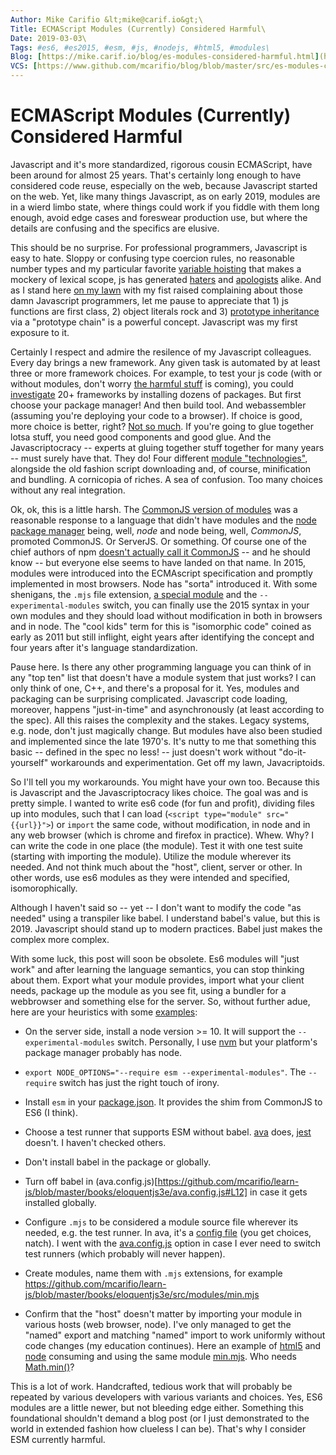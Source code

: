 ```yaml
---
Author: Mike Carifio &lt;mike@carif.io&gt;\
Title: ECMAScript Modules (Currently) Considered Harmful\
Date: 2019-03-03\
Tags: #es6, #es2015, #esm, #js, #nodejs, #html5, #modules\
Blog: [https://mike.carif.io/blog/es-modules-considered-harmful.html](https://mike.carif.io/blog/es-modules-considered-harmful.html)
VCS: [https://www.github.com/mcarifio/blog/blob/master/src/es-modules-considered-harmful](https://www.github.com/mcarifio/blog/blob/master/src/es-modules-considered-harmful)
---
```


# ECMAScript Modules (Currently) Considered Harmful

Javascript and it's more standardized, rigorous cousin ECMAScript, have been around for almost 25 years. That's certainly long enough to have considered code reuse, 
especially on the web, because Javascript started on the web. Yet, like many things Javascript, as on early 2019, modules are in a wierd limbo state, where 
things could work if you fiddle with them long enough, avoid edge cases and foreswear production use, but where the details are confusing and the specifics are elusive.

This should be no surprise. For professional programmers, Javascript is easy to hate. Sloppy or confusing type coercion rules, no reasonable number types and my particular favorite [variable hoisting](https://scotch.io/tutorials/understanding-hoisting-in-javascript) that makes a mockery of lexical scope, js has generated [haters](https://medium.com/javascript-non-grata/the-top-10-things-wrong-with-javascript-58f440d6b3d8) and [apologists](http://shop.oreilly.com/product/9780596517748.do) alike. And as I stand here [on my lawn](https://en.wikipedia.org/wiki/You_kids_get_off_my_lawn!) with my fist raised complaining about those damn Javascript programmers, let me pause to appreciate that 1) js functions are first class, 2) object literals rock and 3) [prototype inheritance](https://developer.mozilla.org/en-US/docs/Web/JavaScript/Inheritance_and_the_prototype_chain) via a "prototype chain" is a powerful concept. Javascript was my first exposure to it.

Certainly I respect and admire the resilence of my Javascript colleagues. Every day brings a new framework. Any given task is automated by at least three or more framework choices. For example, to test your js code (with or without modules, don't worry [the harmful stuff](https://en.wikipedia.org/wiki/Considered_harmful) is coming), you could [investigate](https://medium.com/welldone-software/an-overview-of-javascript-testing-in-2019-264e19514d0a) 20+ frameworks by installing dozens of packages. But first choose your package manager! And then build tool. And webassembler (assuming you're deploying your code to a browser). If choice is good, more choice is better, right? [Not so much](https://en.wikipedia.org/wiki/The_Paradox_of_Choice). If you're going to glue together lotsa stuff, you need good components and good glue. And the Javascriptocracy -- experts at gluing together stuff together for many years -- must surely have that. They do! Four different [module "technologies"](https://spring.io/understanding/javascript-modules), alongside the old fashion script downloading and, of course, minification and bundling. A cornicopia of riches. A sea of confusion. Too many choices without any real integration.

Ok, ok, this is a little harsh. The [CommonJS version of modules](https://flaviocopes.com/commonjs/) was a reasonable response to a language that didn't have modules and the [node package manager](https://www.npmjs.com/) being, well, _node_ and node being, well, _CommonJS_, promoted CommonJS. Or ServerJS. Or something. Of course one of the chief authors of npm [doesn't actually call it CommonJS](https://github.com/nodejs/node-v0.x-archive/issues/5132) -- and he should know -- but everyone else seems to have landed on that name. In 2015, modules were introduced into the ECMAscript specification and promptly implemented in most browsers. Node has "sorta" introduced it. With some shenigans, the `.mjs` file extension, [a special module](https://github.com/standard-things/esm) and the `--experimental-modules` switch, you can finally use the 2015 syntax in your own modules and they should load without modification in both in browsers and in node. The "cool kids" term for this is "isomorphic code" coined as early as 2011 but still inflight, eight years after identifying the concept and four years after it's language standardization.

Pause here. Is there any other programming language you can think of in any "top ten" list that doesn't have a module system that just works? I can only think of one, C++, and there's a proposal for it. Yes, modules and packaging can be surprising complicated. Javascript code loading, moreover, happens "just-in-time" and asynchronously (at least according to the spec). All this raises the complexity and the stakes. Legacy systems, e.g. node, don't just magically change. But modules have also been studied and implemented since the late 1970's. It's nutty to me that something this basic -- defined in the spec no less! -- just doesn't work without "do-it-yourself" workarounds and experimentation. Get off my lawn, Javacriptoids.

So I'll tell you my workarounds. You might have your own too. Because this is Javascript and the Javascriptocracy likes choice. The goal was and is pretty simple. I wanted to write es6 code (for fun and profit), dividing files up into modules, such that I can load (`<script type="module" src="{{url}}">`) or `import` the same code, without modification, in node and in any web browser (which is chrome and firefox in practice). Whew. Why? I can write the code in one place (the module). Test it with one test suite (starting with importing the module). Utilize the module wherever its needed. And not think much about the "host", client, server or other. 
In other words, use es6 modules as they were intended and specified, isomorophically.

Although I haven't said so -- yet -- I don't want to modify the code "as needed" using a transpiler like babel. I understand babel's value, but this is 2019. Javascript should stand up to modern practices. Babel just makes the complex more complex.

With some luck, this post will soon be obsolete. Es6 modules will "just work" and after learning the language semantics, you can stop thinking about them. Export what your module provides, import what your client needs, package up the module as you see fit, using a bundler for a webbrowser and something else for the server. So, without further adue, here are your heuristics with some [examples](https://github.com/mcarifio/learn-js/tree/master/books/eloquentjs3e):

* On the server side, install a node version >= 10. It will support the `--experimental-modules` switch. Personally, I use [nvm]() but your platform's package manager probably has node.

* `export NODE_OPTIONS="--require esm --experimental-modules"`. The `--require` switch has just the right touch of irony.

* Install `esm` in your [package.json](https://github.com/mcarifio/learn-js/blob/master/books/eloquentjs3e/package.json). It provides the shim from CommonJS to ES6 (I think).

* Choose a test runner that supports ESM without babel. [ava]() does, [jest]() doesn't. I haven't checked others.

* Don't install babel in the package or globally.

* Turn off babel in (ava.config.js)[https://github.com/mcarifio/learn-js/blob/master/books/eloquentjs3e/ava.config.js#L12] in case it gets installed globally.

* Configure `.mjs` to be considered a module source file wherever its needed, e.g. the test runner. In ava, it's a [config file](https://github.com/avajs/ava/blob/master/docs/06-configuration.md#using-avaconfigjs) (you get choices, natch). I went with the [ava.config.js](https://github.com/mcarifio/learn-js/blob/master/books/eloquentjs3e/ava.config.js#L11) option in case I ever need to switch test runners (which probably will never happen).

* Create modules, name them with `.mjs` extensions, for example https://github.com/mcarifio/learn-js/blob/master/books/eloquentjs3e/src/modules/min.mjs

* Confirm that the "host" doesn't matter by importing your module in various hosts (web browser, node). I've only managed to get the "named" export and 
matching "named" import to work uniformly without code changes (my education continues). Here an example of [html5](https://github.com/mcarifio/learn-js/blob/master/books/eloquentjs3e/src/hosts/clients/html5/min-web-client.html#L9) and [node](https://github.com/mcarifio/learn-js/blob/master/books/eloquentjs3e/src/hosts/servers/nodejs/min-node-client.mjs#L2) consuming and using the same module [min.mjs](https://github.com/mcarifio/learn-js/blob/master/books/eloquentjs3e/src/modules/min.mjs#L14). Who needs [Math.min()](https://developer.mozilla.org/en-US/docs/Web/JavaScript/Reference/Global_Objects/Math/min)?

This is a lot of work. Handcrafted, tedious work that will probably be repeated by various developers with various variants and choices. Yes, ES6 modules are a little newer, but not bleeding edge either. Something this foundational shouldn't demand a blog post (or I just demonstrated to the world in extended fashion how clueless I can be). That's why I consider ESM currently harmful.


